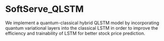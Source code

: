 # SoftServe_QLSTM
We implement a quantum-classical hybrid QLSTM model by incorporating quantum variational layers into the classical LSTM in order to improve the efficiency and trainability of LSTM for better stock price prediction.
